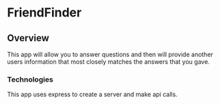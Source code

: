 # FriendFinder

## Overview
This app will allow you to answer questions and then will provide another users information that most closely matches the answers that you gave.

### Technologies
This app uses express to create a server and make api calls. 